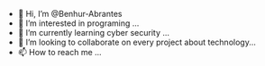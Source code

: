 - 👋 Hi, I’m @Benhur-Abrantes
- 👀 I’m interested in programing ...
- 🌱 I’m currently learning cyber security ...
- 💞️ I’m looking to collaborate on every project about technology...
- 📫 How to reach me ...

<!---
Benhur-Abrantes/Benhur-Abrantes is a ✨ special ✨ repository because its `README.md` (this file) appears on your GitHub profile.
You can click the Preview link to take a look at your changes.
--->

